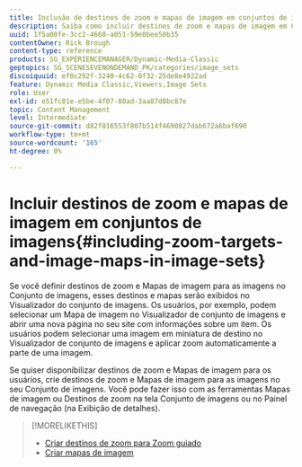 ```yaml
---
title: Inclusão de destinos de zoom e mapas de imagem em conjuntos de imagens
description: Saiba como incluir destinos de zoom e mapas de imagem em Conjuntos de imagens no Adobe Dynamic Media Classic.
uuid: 1f5a00fe-3cc2-4668-a051-59e0bee50b35
contentOwner: Rick Brough
content-type: reference
products: SG_EXPERIENCEMANAGER/Dynamic-Media-Classic
geptopics: SG_SCENESEVENONDEMAND_PK/categories/image_sets
discoiquuid: ef0c292f-3240-4c62-8f32-25de8e4922ad
feature: Dynamic Media Classic,Viewers,Image Sets
role: User
exl-id: e51fc81e-e5be-4f07-80ad-3aa87d8bc87e
topic: Content Management
level: Intermediate
source-git-commit: d82f816553f807b514f4690827dab672a6baf690
workflow-type: tm+mt
source-wordcount: '165'
ht-degree: 0%

---
```


# Incluir destinos de zoom e mapas de imagem em conjuntos de imagens{#including-zoom-targets-and-image-maps-in-image-sets}

Se você definir destinos de zoom e Mapas de imagem para as imagens no Conjunto de imagens, esses destinos e mapas serão exibidos no Visualizador do conjunto de imagens. Os usuários, por exemplo, podem selecionar um Mapa de imagem no Visualizador de conjunto de imagens e abrir uma nova página no seu site com informações sobre um item. Os usuários podem selecionar uma imagem em miniatura de destino no Visualizador de conjunto de imagens e aplicar zoom automaticamente a parte de uma imagem.

Se quiser disponibilizar destinos de zoom e Mapas de imagem para os usuários, crie destinos de zoom e Mapas de imagem para as imagens no seu Conjunto de imagens. Você pode fazer isso com as ferramentas Mapas de imagem ou Destinos de zoom na tela Conjunto de imagens ou no Painel de navegação (na Exibição de detalhes).

>[!MORELIKETHIS]
>
>* [Criar destinos de zoom para Zoom guiado](creating-zoom-targets-guided-zoom.md#creating_zoom_targets_for_guided_zoom)
>* [Criar mapas de imagem](creating-image-maps.md#creating_image_maps)
